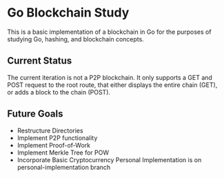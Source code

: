 # Go Blockchain Study
This is a basic implementation of a blockchain in Go for the purposes of studying Go, hashing, and blockchain concepts.

## Current Status
The current iteration is not a P2P blockchain. It only supports a GET and POST request to the root route, that either displays the entire chain (GET), or adds a block to the chain (POST). 

## Future Goals
* Restructure Directories
* Implement P2P functionality
* Implement Proof-of-Work
* Implement Merkle Tree for POW
* Incorporate Basic Cryptocurrency 
Personal Implementation is on personal-implementation branch

